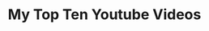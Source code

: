 ---
ee_id_thing: '46'
site: '1'
type: '2'
inv_num: 2008-078
url: 2008-078-my-top-ten-youtube-videos
title: My Top Ten Youtube Videos
year: '2008'
display_year: '2008'
medium: Webpage
dims: ''
pitch: Youtube videos to be permanently embedded in a non maintained web-page.
ps: ''
live_url: https://webrecorder.io/cory_arcangel/my-top-ten-youtube-videos
related: ''
youtube: ''
related_code: ''
imgs: 2008_078_My_Top_Ten_Youtube_Videos_Screenshot_Database_IH.jpg
subheading: ''
download: ''
add_credit: ''
commission: ''
layout: things-i-made
---
